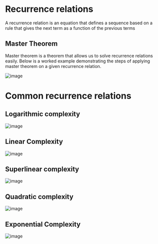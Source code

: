 # Recurrence relations
A recurrence relation is an equation that defines a sequence based on a rule that gives the next term as a function of the previous terms

## Master Theorem
Master theorem is a theorem that allows us to solve recurrence relations easily. Below is a worked example demonstrating the steps of applying master theorem on a given recurrence relation. 

![image](https://github.com/awat0045/FIT2004-notes/assets/140218451/49f06fa5-7cdc-406a-b9e3-1e255157d7b4)

# Common recurrence relations
## Logarithmic complexity
![image](https://github.com/awat0045/FIT2004-notes/assets/140218451/bb23161e-0654-4786-afb6-e2d6ff99d8c4)
## Linear Complexity 
![image](https://github.com/awat0045/FIT2004-notes/assets/140218451/1c1a3a05-3523-42ab-8a5c-32da968872d7)
## Superlinear complexity
![image](https://github.com/awat0045/FIT2004-notes/assets/140218451/9b83e588-1e5b-471d-b595-fc74255dff18)
## Quadratic complexity
![image](https://github.com/awat0045/FIT2004-notes/assets/140218451/850fecee-b765-4561-b020-9cbc5164d15c)
## Exponential Complexity 
![image](https://github.com/awat0045/FIT2004-notes/assets/140218451/64bfa50e-361d-4f4b-9985-36ec69595dc0)
